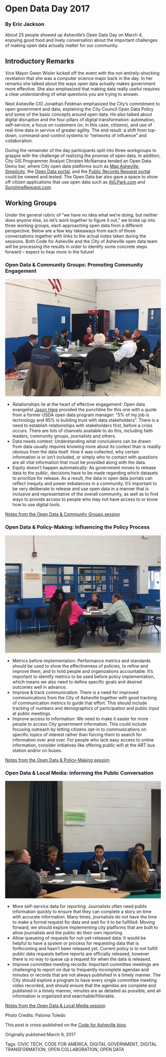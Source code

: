 # Open Data Day 2017
### By Eric Jackson

About 25 people showed up Asheville’s Open Data Day on March 4, enjoying good food and lively conversation about the important challenges of making open data actually matter for our community.

## Introductory Remarks

Vice Mayor Gwen Wisler kicked off the event with the not-entirely-shocking revelation that she was a computer science major back in the day. In her remarks she talked about the ways open data actually makes government more effective. She also emphasized that making data really useful requires a clear understanding of what questions you are trying to answer.

Next Asheville CIO Jonathan Feldman emphasized the City’s commitment to open government and data, explaining the City Council Open Data Policy and some of the basic concepts around open data. He also talked about digital disruption and the four pillars of digital transformation: automation, self-service, a focus on customers (or, in this case, citizens), and use of real-time data in service of greater agility. The end result: a shift from top-down, command-and-control systems to “networks of influence” and collaboration.

During the remainder of the day participants split into three workgroups to grapple with the challenge of realizing the promise of open data. In addition, City GIS Programmer Analyst Christen McNamara tended an Open Data Demo bar, where City open data platforms such as [Map Asheville](https://cityofasheville.github.io/maps//), [Simplicity](https://simplicity.ashevillenc.gov), the [Open Data portal](http://data.ashevillenc.gov/), and the [Public Records Request portal](https://asheville.seamlessdocs.com/f/HqoFi3) could be viewed and tested. The Open Data bar also gave a space to show off citizen applications that use open data such as [AVLPark.com](http://avlpark.com/) and [SunshineRequest.com](https://sunshinerequest.com/).

## Working Groups

Under the general rubric of “we have no idea what we’re doing, but neither does anyone else, so let’s work together to figure it out,” we broke up into three working groups, each approaching open data from a different perspective. Below are a few key takeaways from each of those conversations together with links to the actual notes taken during the sessions. Both Code for Asheville and the City of Asheville open data team will be processing the results in order to identify some concrete steps forward – expect to hear more in the future!


### Open Data & Community Groups: Promoting Community Engagement
![Open data and community group](../assets/open_data_day_2017.jpg "Open data and community group")
* Relationships lie at the heart of effective engagement: Open data evangelist [Jason Hare](https://www.linkedin.com/in/jhare/) provided the punchline for this one with a quote from a former USDA open data program manager: “5% of my job is technology and 95% is building trust with data stakeholders”. There is a need to establish relationships with stakeholders first, before a crisis occurs. There are lots of channels available to do this, including faith leaders, community groups, journalists and others.
* Data needs context: Understanding what conclusions can be drawn from data usually requires knowing more about its context than is readily obvious from the data itself. How it was collected, why certain information is or isn’t included, or simply who to contact with questions are all vital information that must be provided along with the data.
* Equity doesn’t happen automatically: As government moves to release data to the public, decisions have to be made regarding which datasets to prioritize for release. As a result, the data in open data portals can reflect inequity and power imbalances in a community. It’s important to be very deliberate to release and use open data in a manner that is inclusive and representative of the overall community, as well as to find ways to provide access to people who may not have access to or know how to use digital tools.

[Notes from the Open Data & Community Groups session](https://docs.google.com/document/d/1IzvjfeflXi842-9YipjMktUMskYeF0iAxaoke7GQLoc/edit)


### Open Data & Policy-Making: Influencing the Policy Process
![Open data and policy-making group](../assets/open_data_day_policymaking.jpg "Open data and policy-making group")
* Metrics before implementation: Performance metrics and standards should be used to show the effectiveness of policies, to refine and improve them, and to hold people and organizations accountable. It’s important to identify metrics to be used before policy implementation, which means we also need to define specific goals and desired outcomes well in advance.
* Improve & track communication: There is a need for improved communications from the City of Asheville together with good tracking of communication metrics to guide that effort. This should include tracking of numbers and demographics of participation and public input at public meetings.
* Improve access to information: We need to make it easier for more people to access City government information. This could include focusing outreach by letting citizens opt-in to communications on specific topics of interest rather than forcing them to search for information over and over. For people who lack easy access to online information, consider initiatives like offering public wifi at the ART bus station and/or on buses.

[Notes from the Open Data & Policy-Making session](https://docs.google.com/document/d/1IzvjfeflXi842-9YipjMktUMskYeF0iAxaoke7GQLoc/edit)


### Open Data & Local Media: Informing the Public Conversation
![Open data and local media group](../assets/open_data_day_local_media.jpg "Open data and local media group")
* More self-service data for reporting: Journalists often need public information quickly to ensure that they can complete a story on time with accurate information. Many times, journalists do not have the time to make a formal request for data and wait for it to be fulfilled. Moving forward, we should explore implementing city platforms that are built to allow journalists and the public do their own reporting.
* Allow queueing of requests for not-yet-released data: It would be helpful to have a system or process for requesting data that is forthcoming and hasn’t been released yet. Current policy is to not fulfill public data requests before reports are officially released, however there is no way to queue up a request for when the data is released.
* Improve committee meeting records: Important committee meetings are challenging to report on due to frequently incomplete agendas and minutes or records that are not always published in a timely manner. The City should explore a program to have every single committee meeting video recorded, and should ensure that the agendas are complete and published in a timely manner, minutes are as detailed as possible, and all information is organized and searchable/filterable.

[Notes from the Open Data & Local Media session](https://docs.google.com/document/d/1ct18Gp7a5adGAnFrQ5jcfyyjfGjZzsLdU9KwsY7mLHk/edit)


Photo Credits: Paloma Toledo


This post is cross-published on the [Code for Asheville blog](http://www.codeforasheville.org/open-data-day-2017/).

Originally published March 9, 2017

Tags: CIVIC TECH, CODE FOR AMERICA, DIGITAL GOVERNMENT, DIGITAL TRANSFORMATION, OPEN COLLABORATION, OPEN DATA
